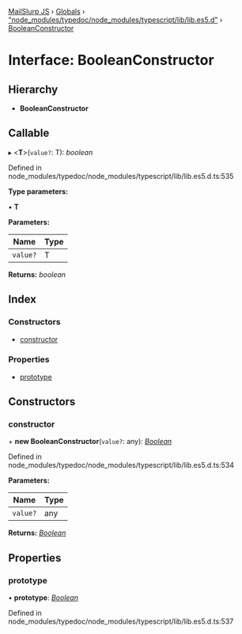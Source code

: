 [MailSlurp JS](../README.md) › [Globals](../globals.md) › ["node_modules/typedoc/node_modules/typescript/lib/lib.es5.d"](../modules/_node_modules_typedoc_node_modules_typescript_lib_lib_es5_d_.md) › [BooleanConstructor](_node_modules_typedoc_node_modules_typescript_lib_lib_es5_d_.booleanconstructor.md)

# Interface: BooleanConstructor

## Hierarchy

* **BooleanConstructor**

## Callable

▸ <**T**>(`value?`: T): *boolean*

Defined in node_modules/typedoc/node_modules/typescript/lib/lib.es5.d.ts:535

**Type parameters:**

▪ **T**

**Parameters:**

Name | Type |
------ | ------ |
`value?` | T |

**Returns:** *boolean*

## Index

### Constructors

* [constructor](_node_modules_typedoc_node_modules_typescript_lib_lib_es5_d_.booleanconstructor.md#constructor)

### Properties

* [prototype](_node_modules_typedoc_node_modules_typescript_lib_lib_es5_d_.booleanconstructor.md#prototype)

## Constructors

###  constructor

\+ **new BooleanConstructor**(`value?`: any): *[Boolean](_node_modules_typedoc_node_modules_typescript_lib_lib_es5_d_.boolean.md)*

Defined in node_modules/typedoc/node_modules/typescript/lib/lib.es5.d.ts:534

**Parameters:**

Name | Type |
------ | ------ |
`value?` | any |

**Returns:** *[Boolean](_node_modules_typedoc_node_modules_typescript_lib_lib_es5_d_.boolean.md)*

## Properties

###  prototype

• **prototype**: *[Boolean](_node_modules_typedoc_node_modules_typescript_lib_lib_es5_d_.boolean.md)*

Defined in node_modules/typedoc/node_modules/typescript/lib/lib.es5.d.ts:537
